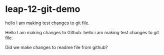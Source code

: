 # leap-12-git-demo

hello i am making test changes to git file.

Hello I am making changes to Github.
hello i am making test changes to git file.

Did we make changes to readme file from github?